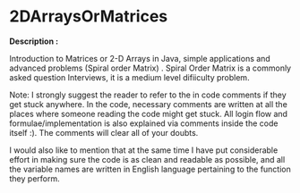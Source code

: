 # 2DArraysOrMatrices

**Description :**

 Introduction to Matrices or 2-D Arrays in Java, simple applications and advanced problems (Spiral order Matrix) .
 Spiral Order Matrix is a commonly asked question Interviews, it is a medium level difiiculty problem.

Note: I strongly suggest the reader to refer to the in code comments if they get stuck anywhere. In the code, necessary comments are written at all the places where someone reading the code might get stuck. All login flow and formulae/implementation is also explained via comments inside the code itself :). The comments will clear all of your doubts.

I would also like to mention that at the same time I have put considerable effort in making sure the code is as clean and readable as possible, and all the variable names are written in English language pertaining to the function they perform.
